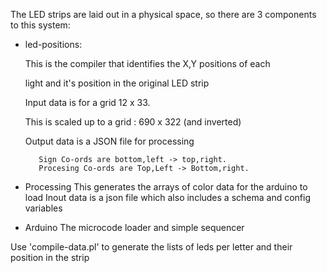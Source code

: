 

The LED strips are laid out in a physical space, so there are 3 components to this system:

- led-positions:

  This is the compiler that identifies the X,Y positions of each

  light and it's position in the original LED strip

  Input data is for a grid 12 x 33.

  This is scaled up to a grid : 690 x 322 (and inverted)

  Output data is a JSON file for processing

         Sign Co-ords are bottom,left -> top,right.
         Procesing Co-ords are Top,Left -> Bottom,right.

- Processing
  This generates the arrays of color data for the arduino to load
  Inout data is a json file which also includes a schema and config variables

- Arduino
  The microcode loader and simple sequencer

Use 'compile-data.pl' to generate the lists of leds per letter and their
position in the strip
